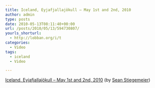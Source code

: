 ```yaml
---
title: Iceland, Eyjafjallajökull – May 1st and 2nd, 2010
author: admin
type: posts
date: 2010-05-13T08:11:40+00:00
url: /posts/2010/05/13/594730807/
yourls_shorturl:
  - http://lobban.org/i/t
categories:
  - Video
tags:
  - iceland
  - Video

---
```

[Iceland, Eyjafjallajökull &#8211; May 1st and 2nd, 2010][1] (by [Sean Stiegemeier][2])

 [1]: http://vimeo.com/11673745
 [2]: http://vimeo.com/sstieg